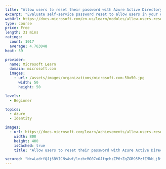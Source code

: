 ```yaml
---
title: "Allow users to reset their password with Azure Active Directory self-service password reset"
excerpt: "Evaluate self-service password reset to allow users in your organization to reset their passwords or unlock their accounts. Set up, configure, and test self-service password reset."
webUrl: https://docs.microsoft.com/en-us/learn/modules/allow-users-reset-their-password/
type: course
price: Free
length: 31 mins
ratings:
  count: 1017
  average: 4.703048
heat: 59

provider:
  name: Microsoft Learn
  domain: microsoft.com
  images:
    - url: /assets/images/organizations/microsoft.com-50x50.jpg
      width: 50
      height: 50

levels:
  - Beginner

topics:
  - Azure
  - Identity

images:
  - url: https://docs.microsoft.com/learn/achievements/allow-users-reset-their-password-social.png
    width: 800
    height: 400
    isCached: true
    title: "Allow users to reset their password with Azure Active Directory self-service password reset"

secured: "NcwLad+fQJj6BVICNsAwf/lnzbcMG07xOJfqchzZP6+ZqZGR95PzfZMkbLjB+wDvLSzC1GLSybtOgshuAfQURR5Sp1TpzRyGhOdkmWnBo1N4l0297h5C+SG7lJNge14j7QmbIrmMXVwn6lNftUVg1eOGkHie6zH9Pbmb1yHs1nuXZeCbg6CtJftmFlr0GytHMQtPtzpH81DLCr+vsSZrJpIR2pFhsKs7GEoX23vaDZV6GJcbIhZxlUT4Dt0ilCXn9LMFBA8WtCRb6XzLQfFEVoBT/GTFh/O3ddlK0WvpqjGlOg+rz31flLpb0PEtaoSo9yJnCPjt+m+csnBEOtLRsJrIfBB4j8F7vKQIntiuerecuSuvkFqkXF7DUHEagmnKr0Oe8TrpFS8h9tL5lPFRog==;AlAheHZW/d6Se+mOoYdU3g=="
---
```


